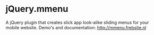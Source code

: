 jQuery.mmenu
================

A jQuery plugin that creates slick app look-alike sliding menus for your mobile website.
Demo's and documentation: http://mmenu.frebsite.nl
